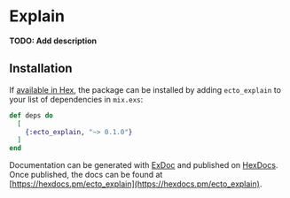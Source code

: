 # Explain

**TODO: Add description**

## Installation

If [available in Hex](https://hex.pm/docs/publish), the package can be installed
by adding `ecto_explain` to your list of dependencies in `mix.exs`:

```elixir
def deps do
  [
    {:ecto_explain, "~> 0.1.0"}
  ]
end
```

Documentation can be generated with [ExDoc](https://github.com/elixir-lang/ex_doc)
and published on [HexDocs](https://hexdocs.pm). Once published, the docs can
be found at [https://hexdocs.pm/ecto_explain](https://hexdocs.pm/ecto_explain).

